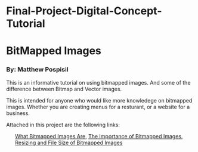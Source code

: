 # Final-Project-Digital-Concept-Tutorial
<!DOCTYPE html>
<html>
<meta charset="UTF-8">
<body>

<h1>BitMapped Images</h1>

<h3>By: Matthew Pospisil</h3>

<p>This is an informative tutorial on using bitmapped images.  And some of the difference between Bitmap and Vector images.</p>

<p>This is intended for anyone who would like more knowledege on bitmapped images. Whether you are creating menus for a resturant, or a website for a business.</p> 
    
<p>Attached in this project are the following links:
    <ul>
        <a href="What Bitmapped Images Are.html">What Bitmapped Images Are</a>,  
        <a href="The Importance of Bitmapped Images.html">The Importance of Bitmapped Images</a>, 
        <a href="Resizing and File Size of Bitmapped Images.html">Resizing and File Size of Bitmapped Images</a>
    </ul>
</p>
    
</body>
</html>
